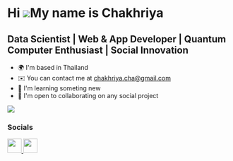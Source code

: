 Hi ![](https://user-images.githubusercontent.com/18350557/176309783-0785949b-9127-417c-8b55-ab5a4333674e.gif)My name is Chakhriya
=================================================================================================================================

Data Scientist | Web & App Developer | Quantum Computer Enthusiast | Social Innovation
------------------------------

* 🌍  I'm based in Thailand
* ✉️  You can contact me at [chakhriya.cha@gmail.com](mailto:chakhriya.cha@gmail.com)
* 🧠  I'm learning someting new
* 🤝  I'm open to collaborating on any social project

<a href="https://www.github.com/Chakhriya-c" target="_blank" rel="noreferrer"><img
src="https://img.shields.io/github/followers/Chakhriya-c?logo=github&style=for-the-badge&color=0891b2&labelColor=1c1917" /></a>


### Socials

<p align="left"> <a href="https://www.github.com/Chakhriya-c" target="_blank" rel="noreferrer"> <picture> <source media="(prefers-color-scheme: dark)" srcset="https://raw.githubusercontent.com/danielcranney/readme-generator/main/public/icons/socials/github-dark.svg" /> <source media="(prefers-color-scheme: light)" srcset="https://raw.githubusercontent.com/danielcranney/readme-generator/main/public/icons/socials/github.svg" /> <img src="https://raw.githubusercontent.com/danielcranney/readme-generator/main/public/icons/socials/github.svg" width="32" height="32" /> </picture> </a> <a href="https://www.linkedin.com/in/chakhriya-c/" target="_blank" rel="noreferrer"> <picture> <source media="(prefers-color-scheme: dark)" srcset="https://raw.githubusercontent.com/danielcranney/readme-generator/main/public/icons/socials/linkedin-dark.svg" /> <source media="(prefers-color-scheme: light)" srcset="https://raw.githubusercontent.com/danielcranney/readme-generator/main/public/icons/socials/linkedin.svg" /> <img src="https://raw.githubusercontent.com/danielcranney/readme-generator/main/public/icons/socials/linkedin.svg" width="32" height="32" /> </picture> </a></p>
